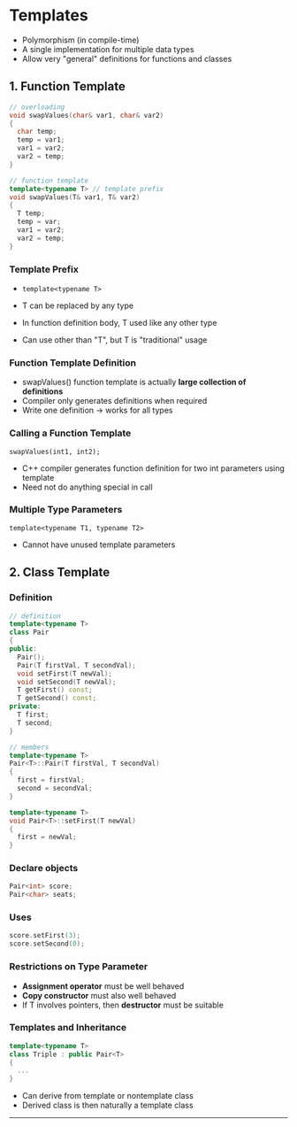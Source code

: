 # Templates

- Polymorphism (in compile-time)
- A single implementation for multiple data types
- Allow very "general" definitions for functions and classes

## 1. Function Template

```c++
// overloading
void swapValues(char& var1, char& var2)
{
  char temp;
  temp = var1;
  var1 = var2;
  var2 = temp;
}

// function template
template<typename T> // template prefix
void swapValues(T& var1, T& var2)
{
  T temp;
  temp = var;
  var1 = var2;
  var2 = temp;
}
```

### Template Prefix

- `template<typename T>`

- T can be replaced by any type
- In function definition body, T used like any other type
- Can use other than "T", but T is "traditional" usage

### Function Template Definition

- swapValues() function template is actually **large collection of definitions**
- Compiler only generates definitions when required
- Write one definition -> works for all types

### Calling a Function Template

`swapValues(int1, int2);`

- C++ compiler generates function definition for two int parameters using template
- Need not do anything special in call

### Multiple Type Parameters

`template<typename T1, typename T2>`

- Cannot have unused template parameters

## 2. Class Template

### Definition

```c++
// definition
template<typename T>
class Pair
{
public:
  Pair();
  Pair(T firstVal, T secondVal);
  void setFirst(T newVal);
  void setSecond(T newVal);
  T getFirst() const;
  T getSecond() const;
private:
  T first;
  T second;
}

// members
template<typename T>
Pair<T>::Pair(T firstVal, T secondVal)
{
  first = firstVal;
  second = secondVal;
}

template<typename T>
void Pair<T>::setFirst(T newVal)
{
  first = newVal;
}
```

### Declare objects

```c++
Pair<int> score;
Pair<char> seats;
```

### Uses

```c++
score.setFirst(3);
score.setSecond(0);
```

### Restrictions on Type Parameter

- **Assignment operator** must be well behaved
- **Copy constructor** must also well behaved
- If T involves pointers, then **destructor** must be suitable

### Templates and Inheritance

```c++
template<typename T>
class Triple : public Pair<T>
{
  ...
}
```

- Can derive from template or nontemplate class
- Derived class is then naturally a template class

---

